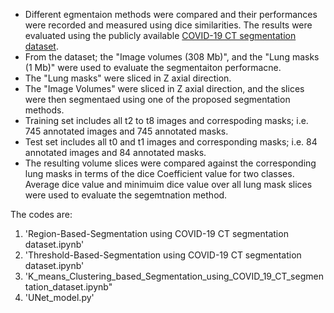 * Different egmentaion methods were compared and their performances were recorded and measured using dice similarities. The results were evaluated using the publicly available [COVID-19 CT segmentation dataset](http://medicalsegmentation.com/covid19/).
* From the dataset; the "Image volumes (308 Mb)", and the "Lung masks (1 Mb)" were used to evaluate the segmentaiton performacne.
* The "Lung masks" were sliced in Z axial direction.
* The "Image Volumes" were sliced in Z axial direction, and the slices were then segmentaed using one of the proposed segmentation methods.
* Training set includes all t2 to t8 images and correspoding masks; i.e. 745 annotated images and 745 annotated masks.
* Test set includes all t0 and t1 images and corresponding masks; i.e. 84 annotated images and 84 annotated masks.  
* The resulting volume slices were compared against the corresponding lung masks in terms of the dice Coefficient value for two classes. Average dice value and minimuim dice value over all lung mask slices were used to evaluate the segemtnation method. <br/>

The codes are:
1. 'Region-Based-Segmentation using COVID-19 CT segmentation dataset.ipynb'
2. 'Threshold-Based-Segmentation using COVID-19 CT segmentation dataset.ipynb'
3. 'K_means_Clustering_based_Segmentation_using_COVID_19_CT_segmentation_dataset.ipynb"
4.  'UNet_model.py'
